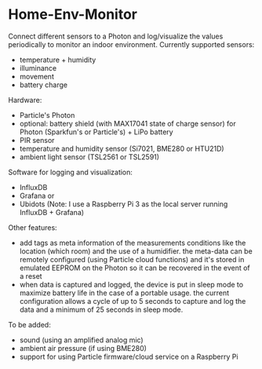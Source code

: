 # Home-Env-Monitor

Connect different sensors to a Photon and log/visualize the values periodically to monitor an indoor environment.
Currently supported sensors:
- temperature + humidity
- illuminance
- movement
- battery charge

Hardware:
- Particle's Photon
- optional: battery shield (with MAX17041 state of charge sensor) for Photon (Sparkfun's or Particle's) + LiPo battery
- PIR sensor
- temperature and humidity sensor (Si7021, BME280 or HTU21D)
- ambient light sensor (TSL2561 or TSL2591)

Software for logging and visualization:
- InfluxDB
- Grafana
or
- Ubidots
(Note: I use a Raspberry Pi 3 as the local server running InfluxDB + Grafana)

Other features:
- add tags as meta information of the measurements conditions like the location (which room) and the use of a humidifier.
the meta-data can be remotely configured (using Particle cloud functions) and it's stored in emulated EEPROM on the Photon so it can be recovered in the event of a reset
- when data is captured and logged, the device is put in sleep mode to maximize battery life in the case of a portable usage.
the current configuration allows a cycle of up to 5 seconds to capture and log the data and a minimum of 25 seconds in sleep mode.

To be added:
- sound (using an amplified analog mic)
- ambient air pressure (if using BME280)
- support for using Particle firmware/cloud service on a Raspberry Pi
